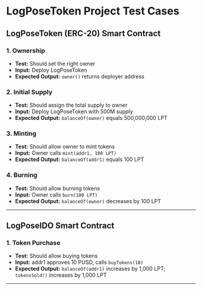 # LogPoseToken Project Test Cases

## LogPoseToken (ERC-20) Smart Contract

### 1. Ownership
- **Test:** Should set the right owner
- **Input:** Deploy LogPoseToken
- **Expected Output:** `owner()` returns deployer address

### 2. Initial Supply
- **Test:** Should assign the total supply to owner
- **Input:** Deploy LogPoseToken with 500M supply
- **Expected Output:** `balanceOf(owner)` equals 500,000,000 LPT

### 3. Minting
- **Test:** Should allow owner to mint tokens
- **Input:** Owner calls `mint(addr1, 100 LPT)`
- **Expected Output:** `balanceOf(addr1)` equals 100 LPT

### 4. Burning
- **Test:** Should allow burning tokens
- **Input:** Owner calls `burn(100 LPT)`
- **Expected Output:** `balanceOf(owner)` decreases by 100 LPT

---

## LogPoseIDO Smart Contract

### 1. Token Purchase
- **Test:** Should allow buying tokens
- **Input:** addr1 approves 10 PUSD, calls `buyTokens(10)`
- **Expected Output:** `balanceOf(addr1)` increases by 1,000 LPT; `tokensSold()` increases by 1,000 LPT

---



